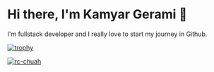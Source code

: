 # Hi there, I'm Kamyar Gerami 👋
I'm fullstack developer and I really love to start my journey in Github.

[![trophy](https://github-profile-trophy.vercel.app/?username=kam2yar)](https://github.com/ryo-ma/github-profile-trophy)

<a href="https://github.com/kam2yar"><img title="rc-chuah" src="https://github-readme-stats.vercel.app/api/top-langs/?username=kam2yar&layout=compact&theme=light"></a>
